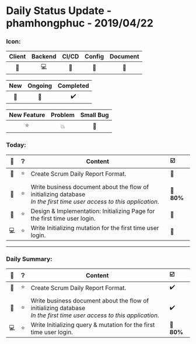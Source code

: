 # Daily Status Update -  phamhongphuc - 2019/04/22

### Icon:

| Client | Backend | CI/CD | Config | Document |
| :----: | :-----: | :---: | :----: | :------: |
|   📐   |   💻    |  🔨   |   🔧   |    📘    |

|  New  | Ongoing | Completed |
| :---: | :-----: | :-------: |
|  📄   |   🔶    |    ✔️     |

| New Feature | Problem | Small Bug |
| :---------: | :-----: | :-------: |
|     ⭐️      |   💥    |    💫     |

### Today:

|  💙   |   ❔   | Content                                                                                                                    | ☑️         |
| :---: | :---: | -------------------------------------------------------------------------------------------------------------------------- | :--------- |
|  📘   |   ⭐   | Create Scrum Daily Report Format.                                                                                          | 🔶         |
|       |       |                                                                                                                            |            |
|  📘   |   ⭐   | Write business document about the flow of initializing database <br/> *In the first time user access to this application*. | 🔶 **80%** |
|  📐   |   ⭐   | Design & Implementation: Initializing Page for the first time user login.                                                  | 📄         |
|  💻   |   ⭐   | Write Initializing mutation for the first time user login.                                                                 | 📄         |
---

### Daily Summary:

|  💙   |   ❔   | Content                                                                                                                    | ☑️         |
| :---: | :---: | -------------------------------------------------------------------------------------------------------------------------- | :--------- |
|  📘   |   ⭐   | Create Scrum Daily Report Format.                                                                                          | ✔️         |
|       |       |                                                                                                                            |            |
|  📘   |   ⭐   | Write business document about the flow of initializing database <br/> *In the first time user access to this application*. | ✔️         |
|  💻   |   ⭐   | Write Initializing query & mutation for the first time user login.                                                         | 🔶 **80%** |
